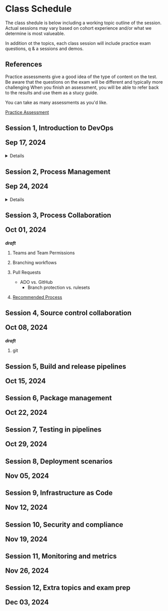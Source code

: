 # Class Schedule
The class shedule is below including a working topic outline of the session.
Actual sessions may vary based on cohort experience and/or what we determine is most valueable.

In addition ot the topics, each class session will include practice exam questions, q & a sessions and demos.

## References
Practice assessments give a good idea of the type of content on the test. Be aware that the questions on the exam will be different and typically more challenging
When you finish an assessment, you will be able to refer back to the results and use them as a stucy guide.

You can take as many assessments as you'd like.

[Practice Assessment](https://learn.microsoft.com/en-us/credentials/certifications/exams/az-400/practice/assessment?assessment-type=practice&assessmentId=56)


## Session 1, Introduction to DevOps<p/>Sep 17, 2024
<details>

1. What is DevOps
1. About the exam
    1. Boards
    1. Git and git branch strategies
    1. CI/CD both Pipelines and Actions (differences)
    1. Monitor and app insights
    1. Azure services: App config, app service, functions, 
1. Practice Assessments
    - https://learn.microsoft.com/en-us/credentials/certifications/exams/az-400/practice/results?assessmentId=56&snapshotId=7758016b-d2c7-4550-ad1a-e78106d585be
1. Excercise
    1. Create Azure DevOps Organization
    1. Create a Project
    1. Add 2 Features
    1. Add 3 Work Items to 1 of the features, not different ways Items can be added
    1. Configure Kanban board

1. Sample questions
    - [Practice Assessment] (https://learn.microsoft.com/en-us/credentials/certifications/exams/az-400/practice/assessment?assessment-type=practice&assessmentId=56)
1. Independent Excercise: [Planning in GitHub Projects](https://docs.github.com/en/issues/planning-and-tracking-with-projects)
    1. Create project in GitHub
    1. Configure board
    1. Add project cards
    1. Convert to issues

    ### Notes
    - Briefly covered agile planning 
    - Brief intro to customizing processes

</details>

## Session 2, Process Management<p/>Sep 24, 2024

<details>

1. Boards
    1. Swimlanes
    1. Customization
1. Teams
    1. ADO
    1. GitHub
1. KPIs and Diagrams
    1. Cumulative Flow
    1. Cycle time
    1. Lead Time
1. Process Points
    1. Max WIP per team member or team?

1. Excercises
    1. Connect Boards to GH
        1.  https://learn.microsoft.com/en-us/azure/devops/boards/github/connect-to-github?view=azure-devops
        1. attach commits

    1. Create a wiki
    1. Add a Mermaid diagram
    1. Wiki as source
1. Sample Questions

</details>

## Session 3, Process Collaboration<p/>Oct 01, 2024

<b><i>draft</i></b>

1. Teams and Team Permissions
1. Branching workflows
1. Pull Requests
    - ADO vs. GitHub
        - Branch protection vs. rulesets

1. [Recommended Process](https://learn.microsoft.com/en-us/training/modules/manage-git-branches-workflows/4-explore-git-branch-model-for-continuous-delivery)


## Session 4, Source control collaboration<p/>Oct 08, 2024

<b><i>draft</i></b>

1. git


## Session 5, Build and release pipelines<p/>Oct 15, 2024
## Session 6, Package management<p/>Oct 22, 2024
## Session 7, Testing in pipelines<p/>Oct 29, 2024
## Session 8, Deployment scenarios<p/>Nov 05, 2024
## Session 9, Infrastructure as Code<p/>Nov 12, 2024
## Session 10, Security and compliance<p/>Nov 19, 2024
## Session 11, Monitoring and metrics<p/>Nov 26, 2024
## Session 12, Extra topics and exam prep<p/>Dec 03, 2024

